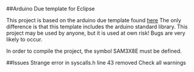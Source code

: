 ##Arduino Due template for Eclipse

This project is based on the arduino due template found [here](http://sourceforge.net/p/gnuarmeclipse/feature-requests/64/) The only difference is that this template includes the arduino standard library. This project may be used by anyone, but it is used at own risk! Bugs are very likely to occur.

In order to compile the project, the symbol SAM3X8E must be defined.

##Issues
Strange error in syscalls.h line 43 removed
Check all warnings